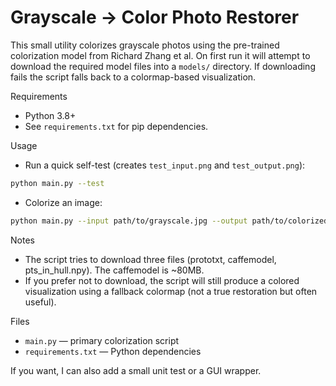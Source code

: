 # Grayscale -> Color Photo Restorer

This small utility colorizes grayscale photos using the pre-trained colorization
model from Richard Zhang et al. On first run it will attempt to download the
required model files into a `models/` directory. If downloading fails the script
falls back to a colormap-based visualization.

Requirements
- Python 3.8+
- See `requirements.txt` for pip dependencies.

Usage

- Run a quick self-test (creates `test_input.png` and `test_output.png`):

```bash
python main.py --test
```

- Colorize an image:

```bash
python main.py --input path/to/grayscale.jpg --output path/to/colorized.png
```

Notes
- The script tries to download three files (prototxt, caffemodel, pts_in_hull.npy).
  The caffemodel is ~80MB.
- If you prefer not to download, the script will still produce a colored visualization
  using a fallback colormap (not a true restoration but often useful).

Files
- `main.py` — primary colorization script
- `requirements.txt` — Python dependencies

If you want, I can also add a small unit test or a GUI wrapper.
